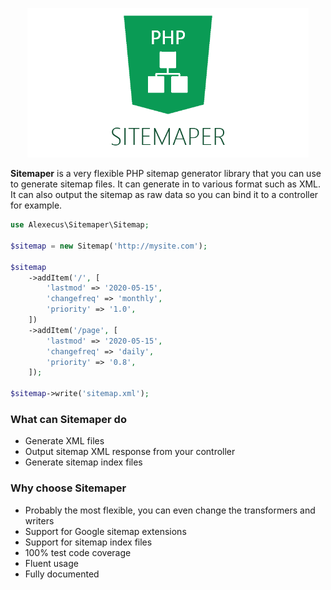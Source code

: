 <p align="center"><img src="assets/banner.png" width="450"></p>

**Sitemaper** is a very flexible PHP sitemap generator library that you can use to 
generate sitemap files. It can generate in to various format such as XML.
It can also output the sitemap as raw data so you can bind it to a controller for example.

```php
use Alexecus\Sitemaper\Sitemap;

$sitemap = new Sitemap('http://mysite.com');

$sitemap
    ->addItem('/', [
        'lastmod' => '2020-05-15',
        'changefreq' => 'monthly',
        'priority' => '1.0',
    ])
    ->addItem('/page', [
        'lastmod' => '2020-05-15',
        'changefreq' => 'daily',
        'priority' => '0.8',
    ]);

$sitemap->write('sitemap.xml');
```

### What can Sitemaper do
* Generate XML files 
* Output sitemap XML response from your controller
* Generate sitemap index files

### Why choose Sitemaper
* Probably the most flexible, you can even change the transformers and writers
* Support for Google sitemap extensions
* Support for sitemap index files
* 100% test code coverage
* Fluent usage
* Fully documented
